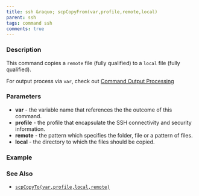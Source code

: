 ```yaml
---
title: ssh &raquo; scpCopyFrom(var,profile,remote,local)
parent: ssh
tags: command ssh
comments: true
---
```



### Description
This command copies a `remote` file (fully qualified) to a `local` file (fully qualified).

For output process via `var`, check out [Command Output Processing](index.md#command-output-processing)


### Parameters
- **var** \- the variable name that references the the outcome of this command.
- **profile** \- the profile that encapsulate the SSH connectivity and security information.
- **remote** \- the pattern which specifies the folder, file or a pattern of files.
- **local** \- the directory to which the files should be copied.


### Example


### See Also
- [`scpCopyTo(var,profile,local,remote)`](scpCopyTo(var,profile,local,remote))